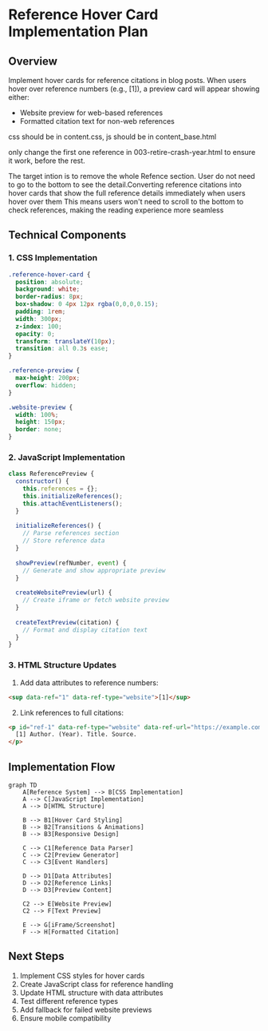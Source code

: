 # Reference Hover Card Implementation Plan

## Overview
Implement hover cards for reference citations in blog posts. When users hover over reference numbers (e.g., [1]), a preview card will appear showing either:
- Website preview for web-based references
- Formatted citation text for non-web references

css should be in content.css, js should be in content_base.html

only change the first one reference in 003-retire-crash-year.html to ensure it work, before the rest.

The target intion is to remove the whole Refence section. User do not need to go to the bottom to see the detail.Converting reference citations into hover cards that show the full reference details immediately when users hover over them
This means users won't need to scroll to the bottom to check references, making the reading experience more seamless

## Technical Components

### 1. CSS Implementation
```css
.reference-hover-card {
  position: absolute;
  background: white;
  border-radius: 8px;
  box-shadow: 0 4px 12px rgba(0,0,0,0.15);
  padding: 1rem;
  width: 300px;
  z-index: 100;
  opacity: 0;
  transform: translateY(10px);
  transition: all 0.3s ease;
}

.reference-preview {
  max-height: 200px;
  overflow: hidden;
}

.website-preview {
  width: 100%;
  height: 150px;
  border: none;
}
```

### 2. JavaScript Implementation
```javascript
class ReferencePreview {
  constructor() {
    this.references = {};
    this.initializeReferences();
    this.attachEventListeners();
  }
  
  initializeReferences() {
    // Parse references section
    // Store reference data
  }
  
  showPreview(refNumber, event) {
    // Generate and show appropriate preview
  }
  
  createWebsitePreview(url) {
    // Create iframe or fetch website preview
  }
  
  createTextPreview(citation) {
    // Format and display citation text
  }
}
```

### 3. HTML Structure Updates
1. Add data attributes to reference numbers:
```html
<sup data-ref="1" data-ref-type="website">[1]</sup>
```

2. Link references to full citations:
```html
<p id="ref-1" data-ref-type="website" data-ref-url="https://example.com">
  [1] Author. (Year). Title. Source.
</p>
```

## Implementation Flow
```mermaid
graph TD
    A[Reference System] --> B[CSS Implementation]
    A --> C[JavaScript Implementation]
    A --> D[HTML Structure]
    
    B --> B1[Hover Card Styling]
    B --> B2[Transitions & Animations]
    B --> B3[Responsive Design]
    
    C --> C1[Reference Data Parser]
    C --> C2[Preview Generator]
    C --> C3[Event Handlers]
    
    D --> D1[Data Attributes]
    D --> D2[Reference Links]
    D --> D3[Preview Content]
    
    C2 --> E[Website Preview]
    C2 --> F[Text Preview]
    
    E --> G[iFrame/Screenshot]
    F --> H[Formatted Citation]
```

## Next Steps
1. Implement CSS styles for hover cards
2. Create JavaScript class for reference handling
3. Update HTML structure with data attributes
4. Test different reference types
5. Add fallback for failed website previews
6. Ensure mobile compatibility